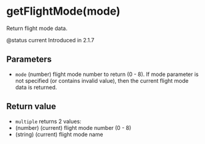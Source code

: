 # getFlightMode(mode)



Return flight mode data.

@status current Introduced in 2.1.7


## Parameters

* `mode` (number) flight mode number to return (0 - 8). If mode parameter
is not specified (or contains invalid value), then the current flight mode data is returned.



## Return value

* `multiple` returns 2 values:
 * (number) (current) flight mode number (0 - 8)
 * (string) (current) flight mode name



